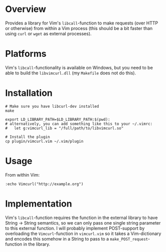 Overview
========

Provides a library for Vim's `libcall`-function to make requests (over HTTP or
otherwise) from within a Vim process (this should be a bit faster than using
`curl` or `wget` as external processes).

Platforms
=========

Vim's `libcall`-functionality is available on Windows, but you need to be able to
build the `libvimcurl.dll` (my `Makefile` does not do this).

Installation
==============

    # Make sure you have libcurl-dev installed
    make
  
    export LD_LIBRARY_PATH=$LD_LIBRARY_PATH:$(pwd):
    # alternatively, you can add something like this to your ~/.vimrc:
    #   let g:vimcurl_lib = "/full/path/to/libvimcurl.so"
  
    # Install the plugin
    cp plugin/vimcurl.vim ~/.vim/plugin

Usage
=====

From within Vim:

    :echo Vimcurl("http://example.org")

Implementation
==============

Vim's `libcall`-function requires the function in the external library to have
String -> String semantics, so we can only pass one single string parameter to
this external function. I will probably implement POST-support by overloading
the `Vimcurl`-function in `vimcurl.vim` so it takes a Vim-dictionary and encodes
this somehow in a String to pass to a `make_POST_request`-function in the
library.

